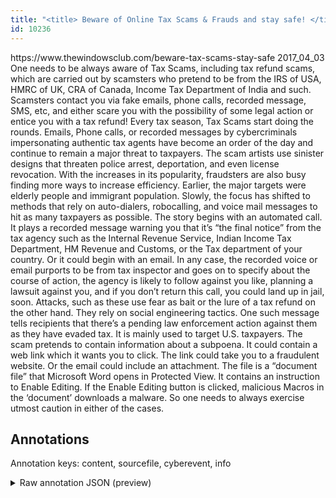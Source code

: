 ```yaml
---
title: "<title> Beware of Online Tax Scams & Frauds and stay safe! </title>"
id: 10236
---
```


<title> Beware of Online Tax Scams & Frauds and stay safe! </title>
<source> https://www.thewindowsclub.com/beware-tax-scams-stay-safe </source>
<date> 2017_04_03 </date>
<text>
One needs to be always aware of Tax Scams, including tax refund scams, which are carried out by scamsters who pretend to be from the IRS of USA, HMRC of UK, CRA of Canada, Income Tax Department of India and such. Scamsters contact you via fake emails, phone calls, recorded message, SMS, etc, and either scare you with the possibility of some legal action or entice you with a tax refund!
Every tax season, Tax Scams start doing the rounds. Emails, Phone calls, or recorded messages by cybercriminals impersonating authentic tax agents have become an order of the day and continue to remain a major threat to taxpayers.
The scam artists use sinister designs that threaten police arrest, deportation, and even license revocation. With the increases in its popularity, fraudsters are also busy finding more ways to increase efficiency. Earlier, the major targets were elderly people and immigrant population. Slowly, the focus has shifted to methods that rely on auto-dialers, robocalling, and voice mail messages to hit as many taxpayers as possible.
The story begins with an automated call. It plays a recorded message warning you that it’s “the final notice” from the tax agency such as the Internal Revenue Service, Indian Income Tax Department, HM Revenue and Customs, or the Tax department of your country. Or it could begin with an email. In any case, the recorded voice or email purports to be from tax inspector and goes on to specify about the course of action, the agency is likely to follow against you like, planning a lawsuit against you, and if you don’t return this call, you could land up in jail, soon.
Attacks, such as these use fear as bait or the lure of a tax refund on the other hand. They rely on social engineering tactics. One such message tells recipients that there’s a pending law enforcement action against them as they have evaded tax. It is mainly used to target U.S. taxpayers. The scam pretends to contain information about a subpoena.
It could contain a web link which it wants you to click. The link could take you to a fraudulent website. Or the email could include an attachment. The file is a “document file” that Microsoft Word opens in Protected View. It contains an instruction to Enable Editing. If the Enable Editing button is clicked, malicious Macros in the ‘document’ downloads a malware. So one needs to always exercise utmost caution in either of the cases.
</text>



## Annotations

Annotation keys: content, sourcefile, cyberevent, info

<details>
<summary>Raw annotation JSON (preview)</summary>

```json
{
  "content": "One needs to be always aware of Tax Scams, including tax refund scams, which are carried out by scamsters who pretend to be from the IRS of USA, HMRC of UK, CRA of Canada, Income Tax Department of India and such. Scamsters contact you via fake emails, phone calls, recorded message, SMS, etc, and either scare you with the possibility of some legal action or entice you with a tax refund! Every tax season, Tax Scams start doing the rounds. Emails, Phone calls, or recorded messages by cybercriminals impersonating authentic tax agents have become an order of the day and continue to remain a major threat to taxpayers. The scam artists use sinister designs that threaten police arrest, deportation, and even license revocation. With the increases in its popularity, fraudsters are also busy finding more ways to increase efficiency. Earlier, the major targets were elderly people and immigrant population. Slowly, the focus has shifted to methods that rely on auto-dialers, robocalling, and voice mail messages to hit as many taxpayers as possible. The story begins with an automated call. It plays a recorded message warning you that it\u2019s \u201cthe final notice\u201d from the tax agency such as the Internal Revenue Service, Indian Income Tax Department, HM Revenue and Customs, or the Tax department of your country. Or it could begin with an email. In any case, the recorded voice or email purports to be from tax inspector and goes on to specify about the course of action, the agency is likely to follow against you like, planning a lawsuit against you, and if you don\u2019t return this call, you could land up in jail, soon. Attacks, such as these use fear as bait or the lure of a tax refund on the other hand. They rely on social engineering tactics. One such message tells recipients that there\u2019s a pending law enforcement action against them as they have evaded tax. It is mainly used to target U.S. taxpayers. The scam pretends to contain information about a subpoena. It could contain a web link which it wants you to click. The link could take you to a fraudulent website. Or the email could include an attachment. The file is a \u201cdocument file\u201d that Microsoft Word opens in Protected View. It contains an instruction to Enable Editing. If the Enable Editing button is clicked, malicious Macros in the \u2018document\u2019 downloads a malware. So one needs to always exercise utmost caution in either of the cases.",
  "sourcefile": "10236.txt",
  "cyberevent": {
    "hopper": [
      {
        "index": 0,
        "relation": "Same",
        "events": [
          {
            "index": "E2",
            "type": "Attack",
            "realis": "Generic",
            "nugget": {
              "startOffset": 223,
              "index": "T9",
              "endOffset": 230,
              "text": "contact"
            },
            "argument": [
              {
                "index": "T8",
                "text": "fake emails",
                "endOffset": 250,
                "role": {
                  "type": "Tool"
                },
                "startOffset": 239,
                "type": "File"
              },
              {
                "index": "T12",
                "text": "you",
                "endOffset": 234,
                "role": {
                  "type": "Victim"
                },
                "startOffset": 231,
                "type": "Person"
              },
              {
                "index": "T7",
                "text": "Scamsters",
                "endOffset": 222,
                "role": {
                  "type": "Attacker"
                },
                "startOffset": 213,
                "type": "Person"
              }
            ],
            "subtype": "Phishing"
          },
          {
            "index": "E3",
            "type": "Attack",
            "realis": "Generic",
            "nugget": {
              "startOffset": 359,
              "index": "T10",
 
```
</details>
